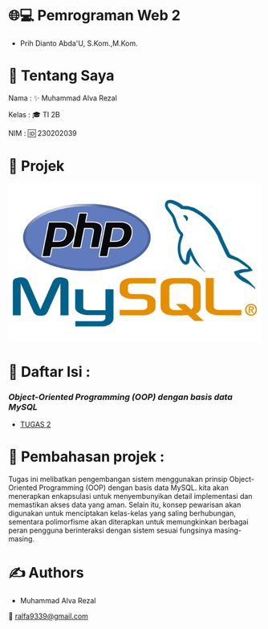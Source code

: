 # 🌐💻 Pemrograman Web 2
- Prih Dianto Abda'U, S.Kom.,M.Kom.
# 👋 Tentang Saya

Nama  : ✨ Muhammad Alva Rezal 

Kelas : 🎓 TI 2B 

NIM    : 🆔 230202039 

# 📌 Projek

![alt text](https://github.com/AlvaRezal123/TUGAS_2/blob/main/mysql.png)

# 🌟 Daftar Isi :

### _Object-Oriented Programming (OOP) dengan basis data MySQL_
- [TUGAS 2](https://github.com/AlvaRezal123/TUGAS_2/tree/main/tugas2_)

# 📘 Pembahasan projek :
Tugas ini melibatkan pengembangan sistem menggunakan prinsip Object-Oriented Programming (OOP) dengan basis data MySQL. kita akan menerapkan enkapsulasi untuk menyembunyikan detail implementasi dan memastikan akses data yang aman. Selain itu, konsep pewarisan akan digunakan untuk menciptakan kelas-kelas yang saling berhubungan, sementara polimorfisme akan diterapkan untuk memungkinkan berbagai peran pengguna berinteraksi dengan sistem sesuai fungsinya masing-masing.

# ✍️ Authors
- Muhammad Alva Rezal
  
📧 ralfa9339@gmail.com
